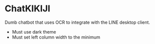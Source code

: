 # ChatKIKIJI

Dumb chatbot that uses OCR to integrate with the LINE desktop client.

- Must use dark theme
- Must set left column width to the minimum
